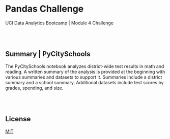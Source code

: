 # Pandas Challenge

UCI Data Analytics Bootcamp | Module 4 Challenge

<br></br>

## Summary  |  PyCitySchools

The PyCitySchools notebook analyzes district-wide test results in math and reading. A written summary of the analysis is provided at the beginning with various summaries and datasets to support it. Summaries include a district summary and a school summary. Additional datasets include test scores by grades, spending, and size.

<br></br>

## License

[MIT](https://choosealicense.com/licenses/mit/)
